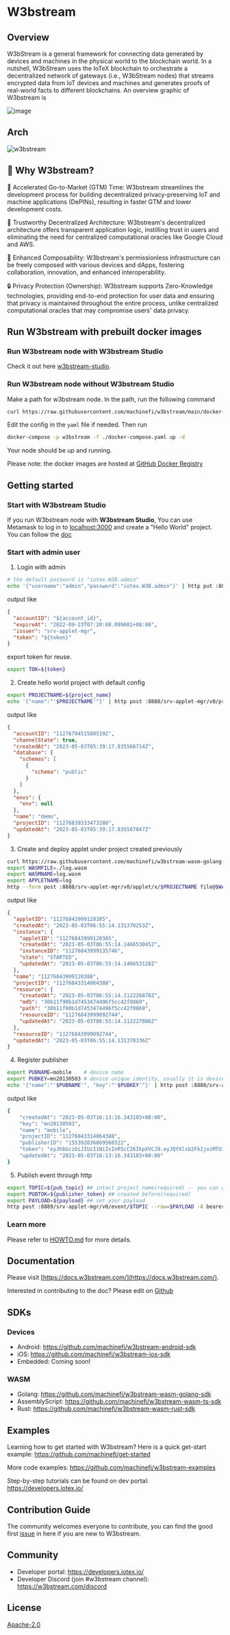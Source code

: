 # W3bstream

## Overview

W3bStream is a general framework for connecting data generated by devices and machines in the physical world to the blockchain world. In a nutshell, W3bStream uses the IoTeX blockchain to orchestrate a decentralized network of gateways (i.e., W3bStream nodes) that streams encrypted data from IoT devices and machines and generates proofs of real-world facts to different blockchains. An overview graphic of W3bstream is 


![image](https://user-images.githubusercontent.com/448293/196618039-365ab2b7-f50a-49c8-a02d-c28e48acafcb.png)

## Arch

![w3bstream](__doc__/modules_and_dataflow.png)

## 🚀 Why W3bstream?

💨 Accelerated Go-to-Market (GTM) Time: W3bstream streamlines the development process for building decentralized privacy-preserving IoT and machine applications (DePINs), resulting in faster GTM and lower development costs.

💪 Trustworthy Decentralized Architecture: W3bstream's decentralized architecture offers transparent application logic, instilling trust in users and eliminating the need for centralized computational oracles like Google Cloud and AWS.

🤝 Enhanced Composability: W3bstream's permissionless infrastructure can be freely composed with various devices and dApps, fostering collaboration, innovation, and enhanced interoperability.

🔒 Privacy Protection (Ownership): W3bstream supports Zero-Knowledge technologies, providing end-to-end protection for user data and ensuring that privacy is maintained throughout the entire process, unlike centralized computational oracles that may compromise users' data privacy.

## Run W3bstream with prebuilt docker images

### Run W3bstream node with W3bstream Studio
Check it out here [w3bstream-studio](https://github.com/machinefi/w3bstream-studio#run-w3bstream-node-with-prebuilt-docker-images).

### Run W3bstream node without W3bstream Studio

Make a path for w3bstream node. In the path, run the following command

```bash
curl https://raw.githubusercontent.com/machinefi/w3bstream/main/docker-compose.yaml > docker-compose.yaml
```

Edit the config in the `yaml` file if needed. Then run

```bash
docker-compose -p w3bstream -f ./docker-compose.yaml up -d
```

Your node should be up and running. 

Please note: the docker images are hosted at [GitHub Docker Registry](https://github.com/machinefi/w3bstream/pkgs/container/w3bstream)

## Getting started

### Start with W3bstream Studio
If you run W3bstream node with **W3bstream Studio**, You can use Metamask to log in to [localhost:3000](localhost:3000) and create a "Hello World" project.
You can follow the [doc](https://docs.w3bstream.com/get-started/deploying-an-applet)

### Start with admin user
1. Login with admin

```sh
# the default password is "iotex.W3B.admin"
echo '{"username":"admin","password":"iotex.W3B.admin"}' | http put :8888/srv-applet-mgr/v0/login 
```

output like

```json
{
  "accountID": "${account_id}",
  "expireAt": "2022-09-23T07:20:08.099601+08:00",
  "issuer": "srv-applet-mgr",
  "token": "${token}"
}
```

export token for reuse.

```sh
export TOK=${token}
```

2. Create hello world project with default config

```sh
export PROJECTNAME=${project_name}
echo '{"name":"'$PROJECTNAME'"}' | http post :8888/srv-applet-mgr/v0/project -A bearer -a $TOK
```

output like

```json
{
  "accountID": "11276794515805192",
  "channelState": true,
  "createdAt": "2023-05-03T05:39:17.835566714Z",
  "database": {
    "schemas": [
      {
        "schema": "public"
      }
    ]
  },
  "envs": {
    "env": null
  },
  "name": "demo",
  "projectID": "11276839333473280",
  "updatedAt": "2023-05-03T05:39:17.835567047Z"
}
```

3. Create and deploy applet under project created previously

```sh
curl https://raw.githubusercontent.com/machinefi/w3bstream-wasm-golang-sdk/main/examples/wasms/log.wasm -o log.wasm
export WASMFILE=./log.wasm
export WASMNAME=log.wasm
export APPLETNAME=log
http --form post :8888/srv-applet-mgr/v0/applet/x/$PROJECTNAME file@$WASMFILE info='{"appletName":"'$APPLETNAME'","wasmName":"'$WASMNAME'"}' -A bearer -a $TOK 
```

output like

```json
{
  "appletID": "11276843999120385",
  "createdAt": "2023-05-03T06:55:14.131370253Z",
  "instance": {
    "appletID": "11276843999120385",
    "createdAt": "2023-05-03T06:55:14.146653045Z",
    "instanceID": "11276843999135746",
    "state": "STARTED",
    "updatedAt": "2023-05-03T06:55:14.146653128Z"
  },
  "name": "11276843999120386",
  "projectID": "11276843314064388",
  "resource": {
    "createdAt": "2023-05-03T06:55:14.112226878Z",
    "md5": "30b11f90b1d7453474496f5cc42f0869",
    "path": "30b11f90b1d7453474496f5cc42f0869",
    "resourceID": "11276843999092744",
    "updatedAt": "2023-05-03T06:55:14.112227086Z"
  },
  "resourceID": "11276843999092744",
  "updatedAt": "2023-05-03T06:55:14.131370336Z"
}
```

4. Register publisher

```sh
export PUBNAME=mobile    # device name
export PUBKEY=mn20130503 # device unique identity, usually it is device's machine number or serial number
echo '{"name":"'$PUBNAME'", "key":"'$PUBKEY'"}' | http post :8888/srv-applet-mgr/v0/publisher/x/$PROJECTNAME -A bearer -a $TOK
```

output like

```sh
{
    "createdAt": "2023-05-03T16:13:16.343103+08:00",
    "key": "mn20130503",
    "name": "mobile",
    "projectID": "11276843314064388",
    "publisherID": "155392036869560322",
    "token": "eyJhbGciOiJIUzI1NiIsInR5cCI6IkpXVCJ9.eyJQYXlsb2FkIjoiMTU1MzkyMDM2ODY5NTYwMzIyIiwiaXNzIjoiaW90ZXgtdzNic3RyZWFtIn0.OHME3ij5MaJcvekctgYvosQ8DIo-K-guQbYPbQAdyYo",
    "updatedAt": "2023-05-03T16:13:16.343103+08:00"
}
```

5. Publish event through http

```sh
export TOPIC=${pub_topic} ## intact project name(required) -- you can get it from t_project.f_name
export PUBTOK=${publisher_token} ## created before(required)
export PAYLOAD=${payload} ## set your payload
http post :8889/srv-applet-mgr/v0/event/$TOPIC --raw=$PAYLOAD -A bearer -a $PUBTOK 
```

### Learn more
Please refer to [HOWTO.md](./HOWTO.md) for more details.

## Documentation

Please visit [https://docs.w3bstream.com/](https://docs.w3bstream.com/).

Interested in contributing to the doc? Please edit on [Github](https://github.com/machinefi/w3bstream-docs-gitbook)

## SDKs
### Devices
- Android: https://github.com/machinefi/w3bstream-android-sdk
- iOS: https://github.com/machinefi/w3bstream-ios-sdk
- Embedded: Coming soon!

### WASM
- Golang: https://github.com/machinefi/w3bstream-wasm-golang-sdk
- AssemblyScript: https://github.com/machinefi/w3bstream-wasm-ts-sdk
- Rust: https://github.com/machinefi/w3bstream-wasm-rust-sdk


## Examples

Learning how to get started with W3bstream? Here is a quick get-start example: https://github.com/machinefi/get-started

More code examples: https://github.com/machinefi/w3bstream-examples

Step-by-step tutorials can be found on dev portal: https://developers.iotex.io/

## Contribution Guide
The community welcomes everyone to contribute, you can find the good first [issue](https://github.com/machinefi/w3bstream/issues) in here if you are new to W3bstream.

## Community

- Developer portal: https://developers.iotex.io/
- Developer Discord (join #w3bstream channel): https://w3bstream.com/discord

## License
[Apache-2.0](LICENSE.md)
